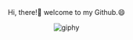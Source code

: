 <div align="center">
  Hi, there!👋 welcome to my Github.😄

![giphy](https://user-images.githubusercontent.com/87082855/146528178-f12911c6-2ad3-424f-a242-2e8c939540f8.gif)
</div>
